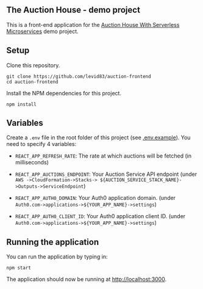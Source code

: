 ## The Auction House - demo project

This is a front-end application for the [Auction House With Serverless Microservices](https://github.com/levid83/auction-serverless-microservices) demo project.

## Setup

Clone this repository.

```
git clone https://github.com/levid83/auction-frontend
cd auction-frontend
```

Install the NPM dependencies for this project.

```
npm install
```

## Variables

Create a `.env` file in the root folder of this project (see [.env.example](.env.example)). You need to specify 4 variables:

- `REACT_APP_REFRESH_RATE`: The rate at which auctions will be fetched (in milliseconds)

- `REACT_APP_AUCTIONS_ENDPOINT`: Your Auction Service API endpoint (under `AWS ->CloudFormation->Stacks-> ${AUCTION_SERVICE_STACK_NAME}->Outputs->ServiceEndpoint`)

- `REACT_APP_AUTH0_DOMAIN`: Your Auth0 application domain.  (under `Auth0.com->applications->${YOUR_APP_NAME}->settings`)

- `REACT_APP_AUTH0_CLIENT_ID`: Your Auth0 application client ID. (under `Auth0.com->applications->${YOUR_APP_NAME}->settings`)

## Running the application

You can run the application by typing in:

```
npm start
```

The application should now be running at [http://localhost:3000](http://localhost:3000).
